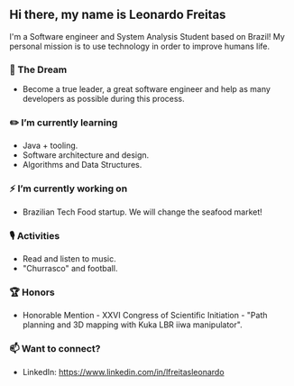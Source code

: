 ## Hi there, my name is Leonardo Freitas

I'm a Software engineer and System Analysis Student based on Brazil! My personal mission is to use technology in order to improve humans life.

### 🚀 The Dream

- Become a true leader, a great software engineer and help as many developers as possible during this process.

### ✏️ I’m currently learning

- Java + tooling.
- Software architecture and design.
- Algorithms and Data Structures.

### ⚡ I’m currently working on

- Brazilian Tech Food startup. We will change the seafood market!

### 🎙️ Activities

- Read and listen to music.
- "Churrasco" and football.

### 🏆 Honors

- Honorable Mention - XXVI Congress of Scientific Initiation - "Path planning and 3D mapping with Kuka LBR iiwa manipulator".

### 📫 Want to connect?

- LinkedIn: https://www.linkedin.com/in/lfreitasleonardo
